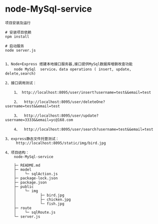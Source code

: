 # node-MySql-service
	项目安装及运行
	
	# 安装项目依赖
	npm install

	# 启动服务 
	node server.js
	
	
	1、Node+Express 搭建本地接口服务器,接口提供MySql数据库增删改查功能
		node MySql  service，data operations ( insert, update, delete,search) 
		
	2、接口调用测试：
		
		1、 http://localhost:8095/user/insert?username=test&&email=test
		
		2、	http://localhost:8095/user/deleteOne?username=test&&email=test
		
		3、	http://localhost:8095/user/update?username=3333&&email=yc@168.com
		
		4、	http://localhost:8095/user/search?username=test&&email=test
	
	3、express静态文件托管测试：
		 http://localhost:8095/static/img/bird.jpg 
		 
	4、项目结构：
		node-MySql-service
		
		├─ README.md
		├─ model
		│    └─ sqlAction.js
		├─ package-lock.json
		├─ package.json
		├─ public
		│    └─ img
		│           ├─ bird.jpg
		│           ├─ chicken.jpg
		│           └─ fish.jpg
		├─ route
		│    └─ sqlRoute.js
		└─ server.js

